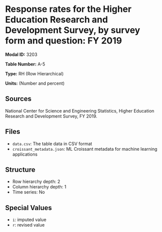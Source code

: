 # Response rates for the Higher Education Research and Development Survey, by survey form and question: FY 2019

**Modal ID:** 3203

**Table Number:** A-5

**Type:** RH (Row Hierarchical)

**Units:** (Number and percent)

## Sources

National Center for Science and Engineering Statistics, Higher Education Research and Development Survey, FY 2019.

## Files

- `data.csv`: The table data in CSV format
- `croissant_metadata.json`: ML Croissant metadata for machine learning applications

## Structure

- Row hierarchy depth: 2
- Column hierarchy depth: 1
- Time series: No

## Special Values

- `i`: imputed value
- `r`: revised value
